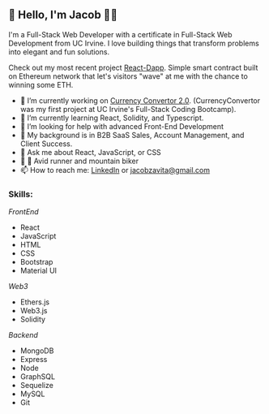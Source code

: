 <link rel="stylesheet" href="https://cdn.jsdelivr.net/gh/devicons/devicon@v2.12.0/devicon.min.css">

## 👋 Hello, I'm Jacob  🧑‍💻

I'm a Full-Stack Web Developer with a certificate in Full-Stack Web Development from UC Irvine. I love building things that transform problems into elegant and fun solutions.

Check out my most recent project [React-Dapp](https://github.com/JacobZavita/react-dapp). Simple smart contract built on Ethereum network that let's visitors "wave" at me with the chance to winning some ETH.

- 🔭 I’m currently working on [Currency Convertor 2.0](https://github.com/JacobZavita/CurrencyConverter). (CurrencyConvertor was my first project at UC Irvine's Full-Stack Coding Bootcamp).
- 🌱 I’m currently learning React, Solidity, and Typescript.
- 🤔 I’m looking for help with advanced Front-End Development
- 💪 My background is in B2B SaaS Sales, Account Management, and Client Success.
- 💬 Ask me about React, JavaScript, or CSS
- 🏃 🚵 Avid runner and mountain biker
- 📫 How to reach me: [LinkedIn](https://www.linkedin.com/in/jacob-zavita/) or [jacobzavita@gmail.com](mailto:jacobzavita@gmail.com?subject=Hello)

### Skills:
*FrontEnd*
- React
- JavaScript
- HTML
- CSS
- Bootstrap
- Material UI

*Web3*
- Ethers.js
- Web3.js
- Solidity

*Backend*
- MongoDB
- Express
- Node
- GraphSQL
- Sequelize
- MySQL
- Git
